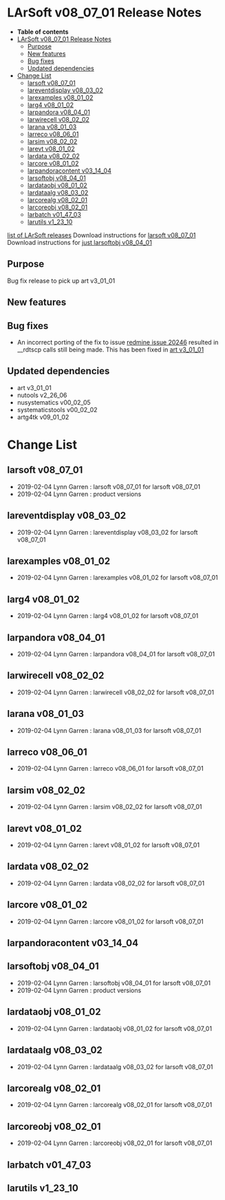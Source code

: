 LArSoft v08_07_01 Release Notes
======================================================================

-   **Table of contents**
-   [LArSoft v08_07_01 Release Notes](#LArSoft-v08_07_01-Release-Notes)
    -   [Purpose](#Purpose)
    -   [New features](#New-features)
    -   [Bug fixes](#Bug-fixes)
    -   [Updated dependencies](#Updated-dependencies)
-   [Change List](#Change-List)
    -   [larsoft v08_07_01](#larsoft-v08_07_01)
    -   [lareventdisplay v08_03_02](#lareventdisplay-v08_03_02)
    -   [larexamples v08_01_02](#larexamples-v08_01_02)
    -   [larg4 v08_01_02](#larg4-v08_01_02)
    -   [larpandora v08_04_01](#larpandora-v08_04_01)
    -   [larwirecell v08_02_02](#larwirecell-v08_02_02)
    -   [larana v08_01_03](#larana-v08_01_03)
    -   [larreco v08_06_01](#larreco-v08_06_01)
    -   [larsim v08_02_02](#larsim-v08_02_02)
    -   [larevt v08_01_02](#larevt-v08_01_02)
    -   [lardata v08_02_02](#lardata-v08_02_02)
    -   [larcore v08_01_02](#larcore-v08_01_02)
    -   [larpandoracontent v03_14_04](#larpandoracontent-v03_14_04)
    -   [larsoftobj v08_04_01](#larsoftobj-v08_04_01)
    -   [lardataobj v08_01_02](#lardataobj-v08_01_02)
    -   [lardataalg v08_03_02](#lardataalg-v08_03_02)
    -   [larcorealg v08_02_01](#larcorealg-v08_02_01)
    -   [larcoreobj v08_02_01](#larcoreobj-v08_02_01)
    -   [larbatch v01_47_03](#larbatch-v01_47_03)
    -   [larutils v1_23_10](#larutils-v1_23_10)

[list of LArSoft releases](LArSoft_release_list)
Download instructions for [larsoft v08_07_01](http://scisoft.fnal.gov/scisoft/bundles/larsoft/v08_07_01/larsoft-v08_07_01.html)
Download instructions for [just larsoftobj v08_04_01](http://scisoft.fnal.gov/scisoft/bundles/larsoftobj/v08_04_01/larsoftobj-v08_04_01.html)

Purpose
--------------------

Bug fix release to pick up art v3_01_01

New features
------------------------------

Bug fixes
------------------------

-   An incorrect porting of the fix to issue [redmine issue 20246](https://cdcvs.fnal.gov/redmine/issues/20246) resulted in __rdtscp calls still being made. This has been fixed in [art v3_01_01](https://cdcvs.fnal.gov/redmine/projects/art/wiki/Series_301#releases)

Updated dependencies
----------------------------------------------

-   art v3_01_01
-   nutools v2_26_06
-   nusystematics v00_02_05
-   systematicstools v00_02_02
-   artg4tk v09_01_02

Change List
============================

larsoft v08_07_01
------------------------------------------

-   2019-02-04 Lynn Garren : larsoft v08_07_01 for larsoft v08_07_01
-   2019-02-04 Lynn Garren : product versions

lareventdisplay v08_03_02
----------------------------------------------------------

-   2019-02-04 Lynn Garren : lareventdisplay v08_03_02 for larsoft v08_07_01

larexamples v08_01_02
--------------------------------------------------

-   2019-02-04 Lynn Garren : larexamples v08_01_02 for larsoft v08_07_01

larg4 v08_01_02
--------------------------------------

-   2019-02-04 Lynn Garren : larg4 v08_01_02 for larsoft v08_07_01

larpandora v08_04_01
------------------------------------------------

-   2019-02-04 Lynn Garren : larpandora v08_04_01 for larsoft v08_07_01

larwirecell v08_02_02
--------------------------------------------------

-   2019-02-04 Lynn Garren : larwirecell v08_02_02 for larsoft v08_07_01

larana v08_01_03
----------------------------------------

-   2019-02-04 Lynn Garren : larana v08_01_03 for larsoft v08_07_01

larreco v08_06_01
------------------------------------------

-   2019-02-04 Lynn Garren : larreco v08_06_01 for larsoft v08_07_01

larsim v08_02_02
----------------------------------------

-   2019-02-04 Lynn Garren : larsim v08_02_02 for larsoft v08_07_01

larevt v08_01_02
----------------------------------------

-   2019-02-04 Lynn Garren : larevt v08_01_02 for larsoft v08_07_01

lardata v08_02_02
------------------------------------------

-   2019-02-04 Lynn Garren : lardata v08_02_02 for larsoft v08_07_01

larcore v08_01_02
------------------------------------------

-   2019-02-04 Lynn Garren : larcore v08_01_02 for larsoft v08_07_01

larpandoracontent v03_14_04
--------------------------------------------------------------

larsoftobj v08_04_01
------------------------------------------------

-   2019-02-04 Lynn Garren : larsoftobj v08_04_01 for larsoft v08_07_01
-   2019-02-04 Lynn Garren : product versions

lardataobj v08_01_02
------------------------------------------------

-   2019-02-04 Lynn Garren : lardataobj v08_01_02 for larsoft v08_07_01

lardataalg v08_03_02
------------------------------------------------

-   2019-02-04 Lynn Garren : lardataalg v08_03_02 for larsoft v08_07_01

larcorealg v08_02_01
------------------------------------------------

-   2019-02-04 Lynn Garren : larcorealg v08_02_01 for larsoft v08_07_01

larcoreobj v08_02_01
------------------------------------------------

-   2019-02-04 Lynn Garren : larcoreobj v08_02_01 for larsoft v08_07_01

larbatch v01_47_03
--------------------------------------------

larutils v1_23_10
------------------------------------------
